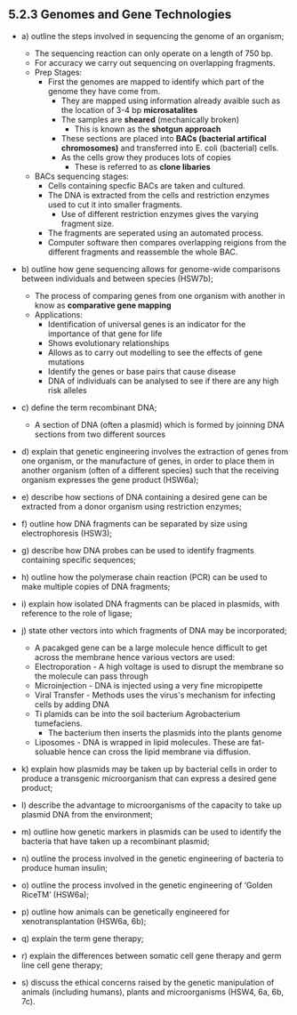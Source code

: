 5.2.3 Genomes and Gene Technologies
---

* a) outline the steps involved in sequencing the genome of an organism;
	* The sequencing reaction can only operate on a length of 750 bp.
	* For accuracy we carry out sequencing on overlapping fragments.
	* Prep Stages:
		* First the genomes are mapped to identify which part of the genome they have come from.
			* They are mapped using information already avaible such as the location of 3-4 bp __microsatalites__ 
			* The samples are __sheared__ (mechanically broken)
				* This is known as the __shotgun approach__
			* These sections are placed into __BACs (bacterial artifical chromosomes)__	and transferred into E. coli (bacterial) cells.
			* As the cells grow they produces lots of copies
				* These is referred to as __clone libaries__
	* BACs sequencing stages:
		* Cells containing specfic BACs are taken and cultured. 
		* The DNA is extracted from the cells and restriction enzymes used to cut it into smaller fragments.
			* Use of different restriction enzymes gives the varying fragment size.
		* The fragments are seperated using an automated process.
		* Computer software then compares overlapping reigions from the different fragments and reassemble the whole BAC.

* b) outline how gene sequencing allows for genome-wide comparisons between individuals and between species (HSW7b);
	* The process of comparing genes from one organism with another in know as __comparative gene mapping__
	* Applications:
		* Identification of universal genes is an indicator for the importance of that gene for life
		* Shows evolutionary relationships
		* Allows as to carry out modelling to see the effects of gene mutations
		* Identify the genes or base pairs that cause disease
		* DNA of individuals can be analysed to see if there are any high risk alleles

* c) define the term recombinant DNA;
	* A section of DNA (often a plasmid) which is formed by joinning DNA sections from two different sources 

* d) explain that genetic engineering involves the extraction of genes from one organism, or the manufacture of genes, in order to place them in another organism (often of a different species) such that the receiving organism expresses the gene product (HSW6a);

* e) describe how sections of DNA containing a desired gene can be extracted from a donor organism using restriction enzymes;

* f) outline how DNA fragments can be separated by size using electrophoresis (HSW3);

* g) describe how DNA probes can be used to identify fragments containing specific sequences;

* h) outline how the polymerase chain reaction (PCR) can be used to make multiple copies of DNA fragments;

* i) explain how isolated DNA fragments can be placed in plasmids, with reference to the role of ligase;

* j) state other vectors into which fragments of DNA may be incorporated;
	* A pacakged gene can be a large molecule hence difficult to get across the membrane hence various vectors are used:
	* Electroporation - A high voltage is used to disrupt the membrane so the molecule can pass through
	* Microinjection - DNA is injected using a very fine micropipette
	* Viral Transfer - Methods uses the virus's mechanism for infecting cells by adding DNA
	* Ti plamids can be into the soil bacterium Agrobacterium tumefaciens. 
		* The bacterium then inserts the plasmids into the plants genome 
	* Liposomes - DNA is wrapped in lipid molecules. These are fat-soluable hence can cross the lipid membrane via diffusion.

* k) explain how plasmids may be taken up by bacterial cells in order to produce a transgenic microorganism that can express a desired gene product;

* l) describe the advantage to microorganisms of the capacity to take up plasmid DNA from the environment;

* m) outline how genetic markers in plasmids can be used to identify the bacteria that have taken up a recombinant plasmid;

* n) outline the process involved in the genetic engineering of bacteria to produce human insulin;

* o) outline the process involved in the genetic engineering of ‘Golden RiceTM’ (HSW6a);

* p) outline how animals can be genetically engineered for xenotransplantation (HSW6a, 6b);

* q) explain the term gene therapy;

* r) explain the differences between somatic cell gene therapy and germ line cell gene therapy;

* s) discuss the ethical concerns raised by the genetic manipulation of animals (including humans), plants and microorganisms (HSW4, 6a, 6b, 7c).
